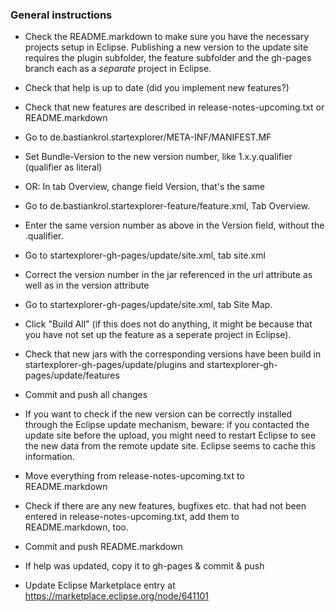### General instructions

* Check the README.markdown to make sure you have the necessary projects setup in
  Eclipse. Publishing a new version to the update site requires the plugin subfolder,
  the feature subfolder and the gh-pages branch each as a *separate* project in Eclipse.

* Check that help is up to date (did you implement new features?)
* Check that new features are described in release-notes-upcoming.txt or README.markdown

* Go to de.bastiankrol.startexplorer/META-INF/MANIFEST.MF
* Set Bundle-Version to the new version number, like 1.x.y.qualifier (qualifier as literal)
* OR: In tab Overview, change field Version, that's the same
* Go to de.bastiankrol.startexplorer-feature/feature.xml, Tab Overview.
* Enter the same version number as above in the Version field, without the .qualifier.
* Go to startexplorer-gh-pages/update/site.xml, tab site.xml
* Correct the version number in the jar referenced in the url attribute as well
  as in the version attribute
* Go to startexplorer-gh-pages/update/site.xml, tab Site Map.
* Click "Build All" (if this does not do anything, it might be because that you have not
  set up the feature as a seperate project in Eclipse).
* Check that new jars with the corresponding versions have been build in
  startexplorer-gh-pages/update/plugins and
  startexplorer-gh-pages/update/features
* Commit and push all changes

* If you want to check if the new version can be correctly installed through the
  Eclipse update mechanism, beware: if you contacted the update site before the
  upload, you might need to restart Eclipse to see the new data from the remote
  update site. Eclipse seems to cache this information.

* Move everything from release-notes-upcoming.txt to README.markdown
* Check if there are any new features, bugfixes etc. that had not been entered
  in release-notes-upcoming.txt, add them to README.markdown, too.
* Commit and push README.markdown

* If help was updated, copy it to gh-pages & commit & push

* Update Eclipse Marketplace entry at https://marketplace.eclipse.org/node/641101
